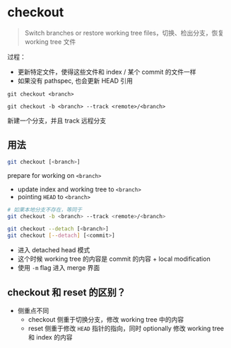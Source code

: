 # checkout

> Switch branches or restore working tree files，切换、检出分支，恢复 working tree 文件

过程：

- 更新特定文件，使得这些文件和 index / 某个 commit 的文件一样
- 如果没有 pathspec, 也会更新 HEAD 引用

`git checkout <branch>`

`git checkout -b <branch> --track <remote>/<branch>`

新建一个分支，并且 track 远程分支

## 用法

```bash
git checkout [<branch>]
```

prepare for working on `<branch>`

- update index and working tree to `<branch>`
- pointing `HEAD` to `<branch>`

```bash
# 如果本地分支不存在，等同于
git checkout -b <branch> --track <remote>/<branch>
```

```bash
git checkout --detach [<branch>]
git checkout [--detach] [<commit>]
```

- 进入 detached head 模式
- 这个时候 working tree 的内容是 commit 的内容 + local modification
- 使用 `-m` flag 进入 merge 界面

## checkout 和 reset 的区别？

- 侧重点不同
  - checkout 侧重于切换分支，修改 working tree 中的内容
  - reset 侧重于修改 `HEAD` 指针的指向，同时 optionally 修改 working tree 和 index 的内容
